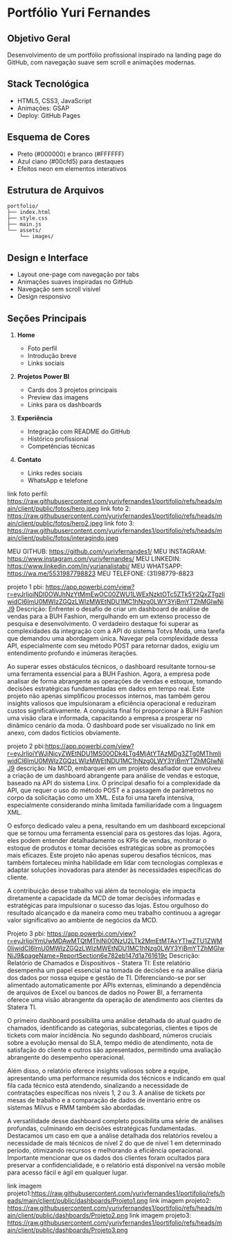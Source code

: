 # Portfólio Yuri Fernandes

## Objetivo Geral
Desenvolvimento de um portfólio profissional inspirado na landing page do GitHub, com navegação suave sem scroll e animações modernas.

## Stack Tecnológica
- HTML5, CSS3, JavaScript
- Animações: GSAP
- Deploy: GitHub Pages

## Esquema de Cores
- Preto (#000000) e branco (#FFFFFF)
- Azul ciano (#00cfd5) para destaques
- Efeitos neon em elementos interativos

## Estrutura de Arquivos
```
portfolio/
├── index.html
├── style.css
├── main.js
└── assets/
    └── images/
```

## Design e Interface
- Layout one-page com navegação por tabs
- Animações suaves inspiradas no GitHub
- Navegação sem scroll visível
- Design responsivo

## Seções Principais
1. **Home**
   - Foto perfil
   - Introdução breve
   - Links sociais

2. **Projetos Power BI**
   - Cards dos 3 projetos principais
   - Preview das imagens
   - Links para os dashboards

3. **Experiência**
   - Integração com README do GitHub
   - Histórico profissional
   - Competências técnicas

4. **Contato**
   - Links redes sociais
   - WhatsApp e telefone

link foto perfil: https://raw.githubusercontent.com/yurivfernandes1/portifolio/refs/heads/main/client/public/fotos/hero.jpeg
link foto 2: https://raw.githubusercontent.com/yurivfernandes1/portifolio/refs/heads/main/client/public/fotos/hero2.jpeg
link foto 3: https://raw.githubusercontent.com/yurivfernandes1/portifolio/refs/heads/main/client/public/fotos/interagindo.jpeg

MEU GITHUB: https://github.com/yurivfernandes1/
MEU INSTAGRAM: https://www.instagram.com/yurivfernandes/
MEU LINKEDIN: https://www.linkedin.com/in/yurianalistabi/
MEU WHATSAPP: https://wa.me/5531987798823
MEU TELEFONE: (31)98779-8823

projeto 1 pbi: https://app.powerbi.com/view?r=eyJrIjoiNDI0OWJhNzYtMmEwOC00ZWU1LWExNzktOTc5ZTk5Y2QxZTgzIiwidCI6ImU0MWIzZGQzLWIzMWEtNDU1MC1hNzg0LWY3YjBmYTZhMGIwNiJ9
Descrição: Enfrentei o desafio de criar um dashboard de análise de vendas para a BUH Fashion, mergulhando em um extenso processo de pesquisa e desenvolvimento. O verdadeiro destaque foi superar as complexidades da integração com a API do sistema Totvs Moda, uma tarefa que demandou uma abordagem única. Navegar pela complexidade dessa API, especialmente com seu método POST para retornar dados, exigiu um entendimento profundo e inúmeras iterações.

Ao superar esses obstáculos técnicos, o dashboard resultante tornou-se uma ferramenta essencial para a BUH Fashion. Agora, a empresa pode analisar de forma abrangente as operações de vendas e estoque, tomando decisões estratégicas fundamentadas em dados em tempo real. Este projeto não apenas simplificou processos internos, mas também gerou insights valiosos que impulsionaram a eficiência operacional e reduziram custos significativamente. A conquista final foi proporcionar à BUH Fashion uma visão clara e informada, capacitando a empresa a prosperar no dinâmico cenário da moda. O dashboard pode ser visualizado no link em anexo, com dados fictícios obviamente.

projeto 2 pbi:https://app.powerbi.com/view?r=eyJrIjoiYWJjNjcyZWEtNDU1MS00ODk4LTg4MjAtYTAzMDg3ZTg0MThmIiwidCI6ImU0MWIzZGQzLWIzMWEtNDU1MC1hNzg0LWY3YjBmYTZhMGIwNiJ9
descrição:
Na MCD, embarquei em um projeto desafiador que envolveu a criação de um dashboard abrangente para análise de vendas e estoque, baseado na API do sistema Linx. O principal desafio foi a complexidade da API, que requer o uso do método POST e a passagem de parâmetros no corpo da solicitação como um XML. Esta foi uma tarefa intensiva, especialmente considerando minha limitada familiaridade com a linguagem XML.

O esforço dedicado valeu a pena, resultando em um dashboard excepcional que se tornou uma ferramenta essencial para os gestores das lojas. Agora, eles podem entender detalhadamente os KPIs de vendas, monitorar o estoque de produtos e tomar decisões estratégicas sobre as promoções mais eficazes. Este projeto não apenas superou desafios técnicos, mas também fortaleceu minha habilidade em lidar com tecnologias complexas e adaptar soluções inovadoras para atender às necessidades específicas do cliente.

A contribuição desse trabalho vai além da tecnologia; ele impacta diretamente a capacidade da MCD de tomar decisões informadas e estratégicas para impulsionar o sucesso das lojas. Estou orgulhoso do resultado alcançado e da maneira como meu trabalho continuou a agregar valor significativo ao ambiente de negócios da MCD.

Projeto 3 pbi: https://app.powerbi.com/view?r=eyJrIjoiYmUwMDAwMTQtMThlNi00NzU2LTk2MmEtMTAxYTIwZTU1ZWM0IiwidCI6ImU0MWIzZGQzLWIzMWEtNDU1MC1hNzg0LWY3YjBmYTZhMGIwNiJ9&pageName=ReportSection6e782eb147d1a761619c
Descrição:
Relatório de Chamados e Dispositivos - Statera TI: Este relatório desempenha um papel essencial na tomada de decisões e na análise diária dos dados por nossa equipe e gestão de TI. Diferenciando-se por ser alimentado automaticamente por APIs externas, eliminando a dependência de arquivos de Excel ou bancos de dados no Power BI, a ferramenta oferece uma visão abrangente da operação de atendimento aos clientes da Statera TI.

O primeiro dashboard possibilita uma análise detalhada do atual quadro de chamados, identificando as categorias, subcategorias, clientes e tipos de tickets com maior incidência. No segundo dashboard, números cruciais sobre a evolução mensal do SLA, tempo médio de atendimento, nota de satisfação do cliente e outros são apresentados, permitindo uma avaliação abrangente do desempenho operacional.

Além disso, o relatório oferece insights valiosos sobre a equipe, apresentando uma performance resumida dos técnicos e indicando em qual fila cada técnico está atendendo, sinalizando a necessidade de contratações específicas nos níveis 1, 2 ou 3. A análise de tickets por mesas de trabalho e a comparação de dados de inventário entre os sistemas Milvus e RMM também são abordadas.

A versatilidade desse dashboard completo possibilita uma série de análises profundas, culminando em decisões estratégicas fundamentadas. Destacamos um caso em que a análise detalhada dos relatórios revelou a necessidade de mais técnicos de nível 2 do que de nível 1 em determinado período, otimizando recursos e melhorando a eficiência operacional. Importante mencionar que os dados dos clientes foram ocultados para preservar a confidencialidade, e o relatório está disponível na versão mobile para acesso fácil e ágil em qualquer lugar.

link imagem projeto1:https://raw.githubusercontent.com/yurivfernandes1/portifolio/refs/heads/main/client/public/dashboards/Projeto1.png
link imagem projeto2: https://raw.githubusercontent.com/yurivfernandes1/portifolio/refs/heads/main/client/public/dashboards/Projeto2.png
link imagem projeto3: https://raw.githubusercontent.com/yurivfernandes1/portifolio/refs/heads/main/client/public/dashboards/Projeto3.png